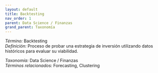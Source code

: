 ```yaml
---
layout: default
title: Backtesting
nav_order: 1
parent: Data Science / Finanzas
grand_parent: Taxonomía
---
```


*Término:* Backtesting  
*Definición:* Proceso de probar una estrategia de inversión utilizando datos históricos para evaluar su viabilidad.

*Taxonomía:* Data Science / Finanzas  
*Términos relacionados:* Forecasting, Clustering
